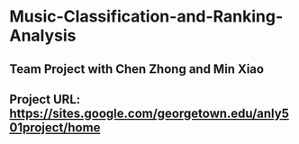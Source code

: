 # Music-Classification-and-Ranking-Analysis
## Team Project with Chen Zhong and Min Xiao
## Project URL: https://sites.google.com/georgetown.edu/anly501project/home
